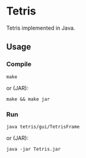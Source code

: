 <!-- Nikita Kouevda -->
<!-- 2013/07/25 -->

# Tetris

Tetris implemented in Java.

## Usage

### Compile

    make

or (JAR):

    make && make jar

### Run

    java tetris/gui/TetrisFrame

or (JAR):

    java -jar Tetris.jar
